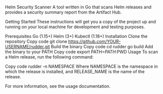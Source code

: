 Helm Security Scanner
A tool written in Go that scans Helm releases and provides a security summary report from the Artifact Hub.


Getting Started
These instructions will get you a copy of the project up and running on your local machine for development and testing purposes.

Prerequisites
Go (1.15+)
Helm (3+)
Kubectl (1.18+)
Installation
Clone the repository
Copy code
git clone https://github.com/YOUR-USERNAME/rudder.git
Build the binary
Copy code
cd rudder
go build
Add the binary to your PATH
Copy code
export PATH=$PATH:$PWD
Usage
To scan a Helm release, run the following command:

Copy code
rudder -n NAMESPACE
Where NAMESPACE is the namespace in which the release is installed, and RELEASE_NAME is the name of the release.

For more information, see the usage documentation.


